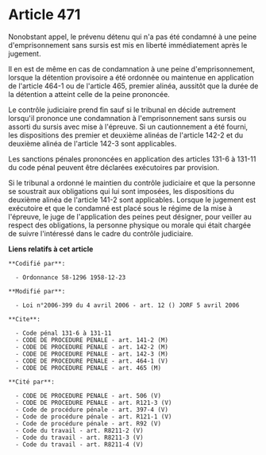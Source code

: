 # Article 471

Nonobstant appel, le prévenu détenu qui n'a pas été condamné à une peine d'emprisonnement sans sursis est mis en liberté
immédiatement après le jugement.

Il en est de même en cas de condamnation à une peine d'emprisonnement, lorsque la détention provisoire a été ordonnée ou
maintenue en application de l'article 464-1 ou de l'article 465, premier alinéa, aussitôt que la durée de la détention a
atteint celle de la peine prononcée.

Le contrôle judiciaire prend fin sauf si le tribunal en décide autrement lorsqu'il prononce une condamnation à
l'emprisonnement sans sursis ou assorti du sursis avec mise à l'épreuve. Si un cautionnement a été fourni, les dispositions
des premier et deuxième alinéas de l'article 142-2 et du deuxième alinéa de l'article 142-3 sont applicables.

Les sanctions pénales prononcées en application des articles 131-6 à 131-11 du code pénal peuvent être déclarées exécutoires
par provision.

Si le tribunal a ordonné le maintien du contrôle judiciaire et que la personne se soustrait aux obligations qui lui sont
imposées, les dispositions du deuxième alinéa de l'article 141-2 sont applicables. Lorsque le jugement est exécutoire et que
le condamné est placé sous le régime de la mise à l'épreuve, le juge de l'application des peines peut désigner, pour veiller
au respect des obligations, la personne physique ou morale qui était chargée de suivre l'intéressé dans le cadre du contrôle
judiciaire.

**Liens relatifs à cet article**

	**Codifié par**:

	  - Ordonnance 58-1296 1958-12-23

	**Modifié par**:

	  - Loi n°2006-399 du 4 avril 2006 - art. 12 () JORF 5 avril 2006

	**Cite**:

	  - Code pénal 131-6 à 131-11
	  - CODE DE PROCEDURE PENALE - art. 141-2 (M)
	  - CODE DE PROCEDURE PENALE - art. 142-2 (M)
	  - CODE DE PROCEDURE PENALE - art. 142-3 (M)
	  - CODE DE PROCEDURE PENALE - art. 464-1 (V)
	  - CODE DE PROCEDURE PENALE - art. 465 (M)

	**Cité par**:

	  - CODE DE PROCEDURE PENALE - art. 506 (V)
	  - CODE DE PROCEDURE PENALE - art. R121-3 (V)
	  - Code de procédure pénale - art. 397-4 (V)
	  - Code de procédure pénale - art. R121-1 (V)
	  - Code de procédure pénale - art. R92 (V)
	  - Code du travail - art. R8211-2 (V)
	  - Code du travail - art. R8211-3 (V)
	  - Code du travail - art. R8211-4 (V)

